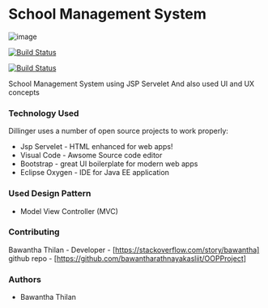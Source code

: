 # School Management System
![image](https://drive.google.com/uc?export=view&id=1EWOWIJkhX7mCNL3UaylF2yXUcyTmE1zz)


[![Build Status](https://img.shields.io/badge/Powerd%20By-Eclipse%20Oxygen-green.svg)](https://www.eclipse.org/downloads/packages/release/oxygen)

[![Build Status](https://img.shields.io/badge/Source%20Editor-Visual%20Code-blue.svg)](https://code.visualstudio.com/)

School Management System using JSP Servelet And also used UI and UX concepts

  







### Technology Used

Dillinger uses a number of open source projects to work properly:

* Jsp Servelet - HTML enhanced for web apps!
* Visual Code - Awsome Source code editor
*  Bootstrap - great UI boilerplate for modern web apps
* Eclipse Oxygen - IDE for Java EE application

### Used Design Pattern 
* Model View Controller (MVC)

### Contributing

Bawantha Thilan - Developer - [https://stackoverflow.com/story/bawantha]
github repo - [https://github.com/bawantharathnayakasliit/OOPProject]

### Authors
* Bawantha Thilan 
    







